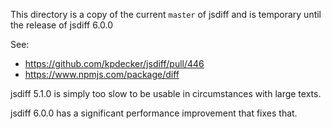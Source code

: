 This directory is a copy of the current `master` of jsdiff and is temporary until
the release of jsdiff 6.0.0

See:
 - https://github.com/kpdecker/jsdiff/pull/446
 - https://www.npmjs.com/package/diff

jsdiff 5.1.0 is simply too slow to be usable in circumstances with large texts.

jsdiff 6.0.0 has a significant performance improvement that fixes that.
